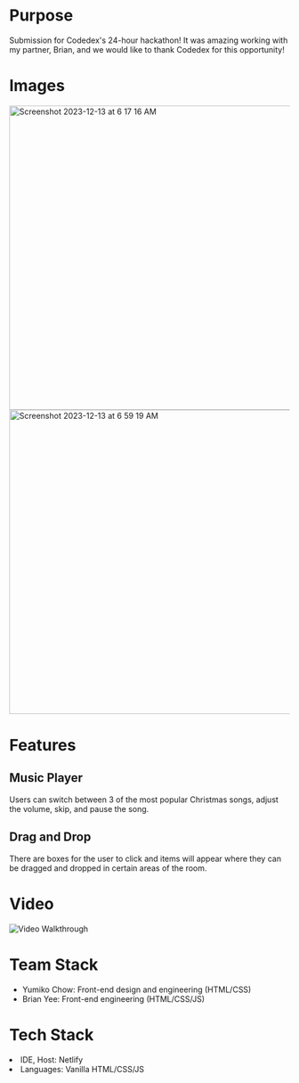 <h1> Purpose </h1>
Submission for Codedex's 24-hour hackathon! It was amazing working with my partner, Brian, and we would like to thank Codedex for this opportunity! 

<h1>Images</h1>
<img width="546" alt="Screenshot 2023-12-13 at 6 17 16 AM" src="https://github.com/yumi520/holiday-hackathon-yumi-main/assets/75456756/573e6ce8-f58f-480d-a923-4f47ae9b9e5f">
<img width="546" alt="Screenshot 2023-12-13 at 6 59 19 AM" src="https://github.com/yumi520/holiday-hackathon-yumi-main/assets/75456756/7f53386c-7a8c-4eed-883d-8738ab216b6b">


<h1> Features </h1>

<h2> Music Player</h2>
Users can switch between 3 of the most popular Christmas songs, adjust the volume, skip, and pause the song. 

<h2> Drag and Drop </h2>
There are boxes for the user to click and items will appear where they can be dragged and dropped in certain areas of the room.

<h1>Video</h1>
<img src="https://github.com/yumi520/holiday-hackathon-yumi-main/assets/75456756/1f8c0131-da4d-4003-a156-5aec83c54ee6" alt="Video Walkthrough">


<h1> Team Stack </h1>
<ul>
<li>Yumiko Chow: Front-end design and engineering (HTML/CSS)</li>
<li>Brian Yee: Front-end engineering (HTML/CSS/JS)</li>
</ul>

<h1> Tech Stack </h1>
<li>IDE, Host: Netlify</li>
<li>Languages: Vanilla HTML/CSS/JS</li>
